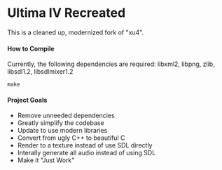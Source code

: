 # Ultima IV Recreated

This is a cleaned up, modernized fork of "xu4".

#### How to Compile
Currently, the following dependencies are required:
libxml2, libpng, zlib, libsdl1.2, libsdlmixer1.2
```
make
```

#### Project Goals
* Remove unneeded dependencies
* Greatly simplify the codebase
* Update to use modern libraries
* Convert from ugly C++ to beautiful C
* Render to a texture instead of use SDL directly
* Interally generate all audio instead of using SDL
* Make it "Just Work"
